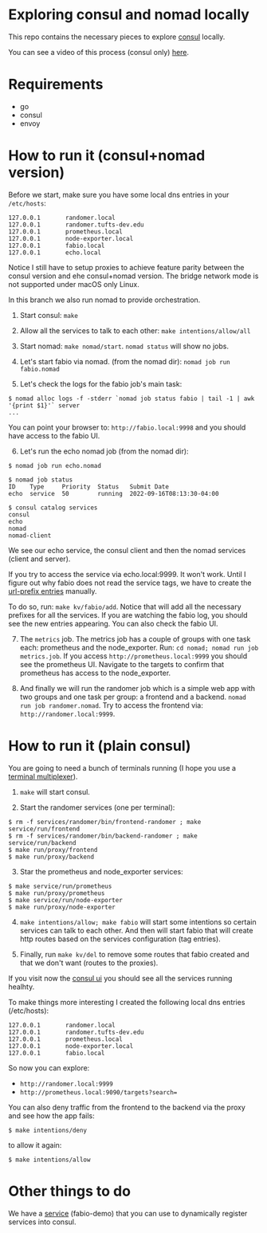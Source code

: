 
# Exploring consul and nomad locally

This repo contains the necessary pieces to explore [consul](https://www.hashicorp.com/products/consul) locally.

You can see a video of this process (consul only) [here](https://vimeo.com/manage/videos/748180645).

# Requirements

- go
- consul
- envoy

# How to run it (consul+nomad version)

Before we start, make sure you have some local dns entries in your `/etc/hosts`:

```
127.0.0.1       randomer.local
127.0.0.1       randomer.tufts-dev.edu
127.0.0.1       prometheus.local
127.0.0.1       node-exporter.local
127.0.0.1       fabio.local
127.0.0.1       echo.local
```

Notice I still have to setup proxies to achieve feature parity between the consul version and
ehe consul+nomad version. The bridge network mode is not supported under macOS only Linux.

In this branch we also run nomad to provide orchestration.

1. Start consul: `make`

2. Allow all the services to talk to each other: `make intentions/allow/all`

3. Start nomad: `make nomad/start`. `nomad status` will show no jobs.

4. Let's start fabio via nomad. (from the nomad dir): `nomad job run fabio.nomad`

5. Let's check the logs for the fabio job's main task:

```
$ nomad alloc logs -f -stderr `nomad job status fabio | tail -1 | awk '{print $1}'` server
...
```

You can point your browser to: `http://fabio.local:9998` and you should have access to the
fabio UI.

6. Let's run the echo nomad job (from the nomad dir):

```
$ nomad job run echo.nomad

$ nomad job status
ID    Type     Priority  Status   Submit Date
echo  service  50        running  2022-09-16T08:13:30-04:00

$ consul catalog services
consul
echo
nomad
nomad-client
```

We see our echo service, the consul client and then
the nomad services (client and server).

If you try to access the service via echo.local:9999. It won't work. Until I figure out why fabio
does not read the service tags, we have to create the [url-prefix entries](https://fabiolb.net/quickstart/)
manually.

To do so, run: `make kv/fabio/add`. Notice that will add all the necessary prefixes for all the
services. If you are watching the fabio log, you should see the new entries appearing. You can also check the
fabio UI.

7. The `metrics` job. The metrics job has a couple of groups with one task each: prometheus and the node_exporter.
Run: `cd nomad; nomad run job metrics.job`. If you access `http://prometheus.local:9999` you should see the prometheus
UI. Navigate to the targets to confirm that prometheus has access to the node_exporter.

8. And finally we will run the randomer job which is a simple web app with two groups and one task
per group: a frontend and a backend. `nomad run job randomer.nomad`. Try to access the frontend via:
`http://randomer.local:9999`.

# How to run it (plain consul)

You are going to need a bunch of terminals running (I hope you use a [terminal multiplexer](https://github.com/tmux/tmux)).

1. `make` will start consul.

2. Start the randomer services (one per terminal):
  ```
  $ rm -f services/randomer/bin/frontend-randomer ; make service/run/frontend
  $ rm -f services/randomer/bin/backend-randomer ; make service/run/backend
  $ make run/proxy/frontend
  $ make run/proxy/backend
  ```

3. Star the prometheus and node_exporter services:
  ```
  $ make service/run/prometheus
  $ make run/proxy/prometheus
  $ make service/run/node-exporter
  $ make run/proxy/node-exporter
  ```

4. `make intentions/allow; make fabio` will start some intentions so certain services can talk to each other.
And then will start fabio that will create http routes based on the services configuration (tag entries).

5. Finally, run `make kv/del` to remove some routes that fabio created and that we don't want (routes to the
proxies).

If you visit now the [consul ui](http://localhost:8500) you should see all the services running healhty.

To make things more interesting I created the following local dns entries (/etc/hosts):

```
127.0.0.1       randomer.local
127.0.0.1       randomer.tufts-dev.edu
127.0.0.1       prometheus.local
127.0.0.1       node-exporter.local
127.0.0.1       fabio.local
```

So now you can explore:

- `http://randomer.local:9999`
- `http://prometheus.local:9090/targets?search=`

You can also deny traffic from the frontend to the backend via the proxy and see how the app fails:

`$ make intentions/deny`

to allow it again:

`$ make intentions/allow`

# Other things to do

We have a [service](https://github.com/fabiolb/fabio/blob/master/demo/server/server.go) (fabio-demo)
that you can use to dynamically register services into consul.

